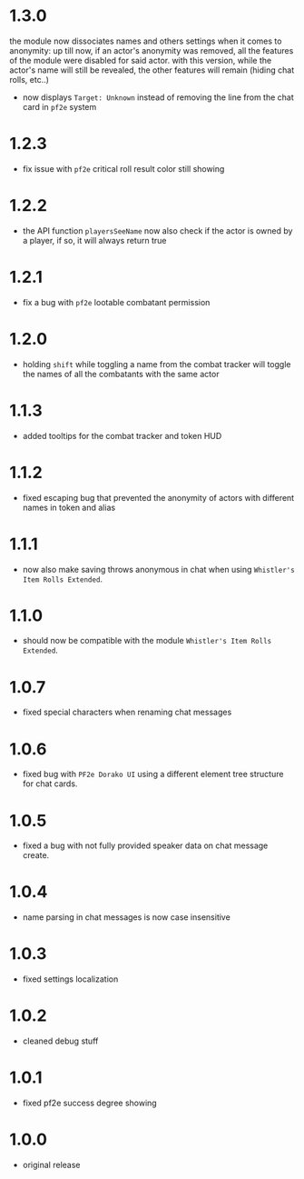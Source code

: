 # 1.3.0

the module now dissociates names and others settings when it comes to anonymity: up till now, if an actor's anonymity was removed, all the features of the module were disabled for said actor. with this version, while the actor's name will still be revealed, the other features will remain (hiding chat rolls, etc..)

-   now displays `Target: Unknown` instead of removing the line from the chat card in `pf2e` system

# 1.2.3

-   fix issue with `pf2e` critical roll result color still showing

# 1.2.2

-   the API function `playersSeeName` now also check if the actor is owned by a player, if so, it will always return true

# 1.2.1

-   fix a bug with `pf2e` lootable combatant permission

# 1.2.0

-   holding `shift` while toggling a name from the combat tracker will toggle the names of all the combatants with the same actor

# 1.1.3

-   added tooltips for the combat tracker and token HUD

# 1.1.2

-   fixed escaping bug that prevented the anonymity of actors with different names in token and alias

# 1.1.1

-   now also make saving throws anonymous in chat when using `Whistler's Item Rolls Extended`.

# 1.1.0

-   should now be compatible with the module `Whistler's Item Rolls Extended`.

# 1.0.7

-   fixed special characters when renaming chat messages

# 1.0.6

-   fixed bug with `PF2e Dorako UI` using a different element tree structure for chat cards.

# 1.0.5

-   fixed a bug with not fully provided speaker data on chat message create.

# 1.0.4

-   name parsing in chat messages is now case insensitive

# 1.0.3

-   fixed settings localization

# 1.0.2

-   cleaned debug stuff

# 1.0.1

-   fixed pf2e success degree showing

# 1.0.0

-   original release
